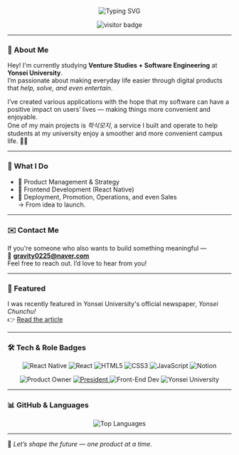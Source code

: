 <p align="center">
  <img src="https://readme-typing-svg.demolab.com?font=Fira+Code&size=22&pause=1000&center=true&vCenter=true&width=550&lines=Hi+there!+👋+I'm+Bae+Jinwoo!;I+believe+in+IT+that+makes+life+better.;Join+me+on+this+journey!" alt="Typing SVG" />
</p>

<p align="center">
  <img src="https://komarev.com/ghpvc/?username=dokdokorean&style=flat&color=lightgrey" alt="visitor badge"/>
</p>

---

### 👋 About Me

Hey! I'm currently studying **Venture Studies + Software Engineering** at **Yonsei University**.  
I’m passionate about making everyday life easier through digital products that *help, solve, and even entertain*.  

I’ve created various applications with the hope that my software can have a positive impact on users’ lives — making things more convenient and enjoyable.  
One of my main projects is *학식모지*, a service I built and operate to help students at my university enjoy a smoother and more convenient campus life. 🍱📱


---

### 🧰 What I Do

- 🧠 Product Management & Strategy  
- 📱 Frontend Development (React Native)  
- 🚀 Deployment, Promotion, Operations, and even Sales  
→ From idea to launch.

---

### ✉️ Contact Me

If you're someone who also wants to build something meaningful —  
📩 **gravity0225@naver.com**  
Feel free to reach out. I’d love to hear from you!

---

### 📰 Featured

I was recently featured in Yonsei University's official newspaper, *Yonsei Chunchu!*  
👉 [Read the article](https://chunchu.yonsei.ac.kr/news/articleView.html?idxno=31791)

---

### 🛠 Tech & Role Badges

<!-- 🌐 Tech Stack -->
<p align="center">
  <img src="https://img.shields.io/badge/React_Native-61DAFB?style=for-the-badge&logo=react&logoColor=white" alt="React Native" title="React Native for cross-platform mobile apps"/>
  <img src="https://img.shields.io/badge/React-20232A?style=for-the-badge&logo=react&logoColor=61DAFB" alt="React" title="React.js for modern web apps"/>
  <img src="https://img.shields.io/badge/HTML5-E34F26?style=for-the-badge&logo=html5&logoColor=white" alt="HTML5" title="HTML5 - markup language"/>
  <img src="https://img.shields.io/badge/CSS3-1572B6?style=for-the-badge&logo=css3&logoColor=white" alt="CSS3" title="CSS3 for styling web pages"/>
  <img src="https://img.shields.io/badge/JavaScript-F7DF1E?style=for-the-badge&logo=javascript&logoColor=black" alt="JavaScript" title="JavaScript - language of the web"/>
  <img src="https://img.shields.io/badge/Notion-000000?style=for-the-badge&logo=notion&logoColor=white" alt="Notion" title="Notion for team collaboration and documentation"/>
</p>

<!-- 🎖️ Roles -->
<p align="center">
  <img src="https://img.shields.io/badge/Product Owner-007ACC?style=for-the-badge" alt="Product Owner" title="Product Owner"/>
<a href="https://www.do-it.kr/" target="_blank">
  <img src="https://img.shields.io/badge/President of DO IT-007ACC?style=for-the-badge" alt="President" title="President of DO IT"/>
</a>
  <img src="https://img.shields.io/badge/FE-FF69B4?style=for-the-badge" alt="Front-End Dev" title="Frontend Developer"/>
  <img src="https://img.shields.io/badge/Yonsei University-003478?style=for-the-badge&logo=google-scholar&logoColor=white" alt="Yonsei University" title="Yonsei University Student"/>
</p>

---

### 📊 GitHub & Languages

<p align="center">
  <img src="https://github-readme-stats.vercel.app/api/top-langs/?username=dokdokorean&layout=compact&theme=default" alt="Top Languages" />
</p>

---

💫 *Let’s shape the future — one product at a time.*
